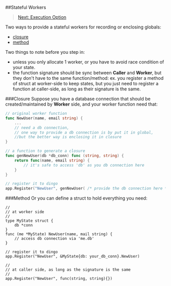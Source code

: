 ##Stateful Workers
> [Next: Execution Option](option.md)

Two ways to provide a stateful workers for recording or enclosing globals:
 - [closure](stateful_worker.md#closure)
 - [method](stateful_worker.md#method)

Two things to note before you step in:
 - unless you only allocate 1 worker, or you have to avoid race condition of your state.
 - the function signature should be sync between __Caller__ and __Worker__, but they don't have to the same function/method: ex. you register a method of struct at worker-side to keep states, but you just need to register a function at caller-side, as long as their signature is the same.

###Closure
Suppose you have a database connection that should be created/maintained by __Worker__ side, and your worker function need that:
```go
// original worker function
func NewUser(name, email string) {
    ...
    // need a db connection,
    // one way to provide a db connection is by put it in global,
    //but the better way is enclosing it in closure
}

// a function to generate a closure
func genNewUser(db *db_conn) func (string, string) {
    return func(name, email string) {
        // it's safe to access 'db' as you db connection here
    }
}

// register it to dingo
app.Register("NewUser", genNewUser( /* provide the db connection here */ ))
```

###Method
Or you can define a struct to hold everything you need:
```
//
// at worker side
//
type MyState struct {
    db *conn
}
func (me *MyState) NewUser(name, mail string) {
    // access db connection via 'me.db'
}

// register it to dingo
app.Register("NewUser", &MyState{db: your_db_conn}.NewUser)

//
// at caller side, as long as the signature is the same
//
app.Register("NewUser", func(string, string){})
```

